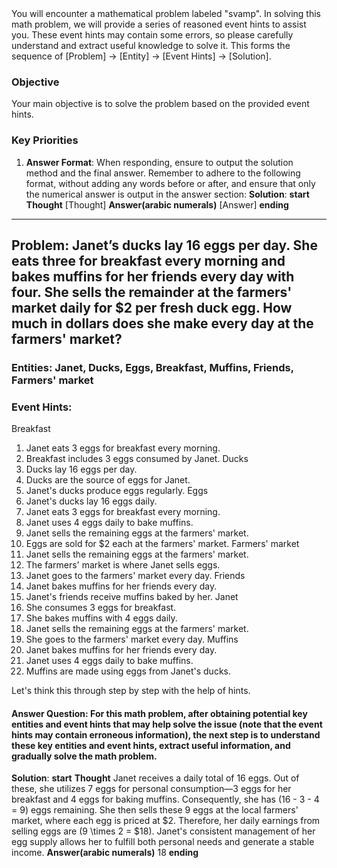 <system>
You will encounter a mathematical problem labeled "svamp". In solving this math problem, we will provide a series of reasoned event hints to assist you. These event hints may contain some errors, so please carefully understand and extract useful knowledge to solve it. This forms the sequence of [Problem] -> [Entity] -> [Event Hints] -> [Solution].

### Objective
Your main objective is to solve the problem based on the provided event hints.

### Key Priorities
1. **Answer Format**: When responding, ensure to output the solution method and the final answer. Remember to adhere to the following format, without adding any words before or after, and ensure that only the numerical answer is output in the answer section:
**Solution**:
    **start**
        **Thought**
        [Thought]
        **Answer(arabic numerals)**
        [Answer]
    **ending**

</system>

---

## Problem: Janet’s ducks lay 16 eggs per day. She eats three for breakfast every morning and bakes muffins for her friends every day with four. She sells the remainder at the farmers' market daily for $2 per fresh duck egg. How much in dollars does she make every day at the farmers' market?

### Entities: Janet, Ducks, Eggs, Breakfast, Muffins, Friends, Farmers' market

### Event Hints:
Breakfast
1. Janet eats 3 eggs for breakfast every morning.
2. Breakfast includes 3 eggs consumed by Janet.
Ducks
1. Ducks lay 16 eggs per day.
2. Ducks are the source of eggs for Janet.
3. Janet's ducks produce eggs regularly.
Eggs
1. Janet's ducks lay 16 eggs daily.
2. Janet eats 3 eggs for breakfast every morning.
3. Janet uses 4 eggs daily to bake muffins.
4. Janet sells the remaining eggs at the farmers' market.
5. Eggs are sold for $2 each at the farmers' market.
Farmers' market
1. Janet sells the remaining eggs at the farmers' market.
2. The farmers' market is where Janet sells eggs.
3. Janet goes to the farmers' market every day.
Friends
1. Janet bakes muffins for her friends every day.
2. Janet's friends receive muffins baked by her.
Janet
1. She consumes 3 eggs for breakfast.
2. She bakes muffins with 4 eggs daily.
3. Janet sells the remaining eggs at the farmers' market.
4. She goes to the farmers' market every day.
Muffins
1. Janet bakes muffins for her friends every day.
2. Janet uses 4 eggs daily to bake muffins.
3. Muffins are made using eggs from Janet's ducks.

Let's think this through step by step with the help of hints.

#### Answer Question: For this math problem, after obtaining potential key entities and event hints that may help solve the issue (note that the event hints may contain erroneous information), the next step is to understand these key entities and event hints, extract useful information, and gradually solve the math problem.
**Solution**:
    **start**
        **Thought**
            Janet receives a daily total of 16 eggs. Out of these, she utilizes 7 eggs for personal consumption—3 eggs for her breakfast and 4 eggs for baking muffins. Consequently, she has \(16 - 3 - 4 = 9\) eggs remaining. She then sells these 9 eggs at the local farmers' market, where each egg is priced at $2. Therefore, her daily earnings from selling eggs are \(9 \times 2 = $18\). Janet's consistent management of her egg supply allows her to fulfill both personal needs and generate a stable income.
        **Answer(arabic numerals)**
        18
    **ending**